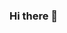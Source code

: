 ### Hi there 👋

<!--
**LeexDirectory/LeexDirectory** is a ✨ _special_ ✨ repository because its `README.md` (this file) appears on your GitHub profile.

Here are some ideas to get you started:

- 🔭 I’m currently working on nothing.
- 🌱 I’m currently learning SS7 Network.
- 👯 I’m looking to collaborate on Pornhub.
- 🤔 I’m looking for help with defalt's mom.
- 💬 Ask me about My Cock.
- 📫 How to reach me: Its impossible.
- 😄 Pronouns: Pitudo, papi, vergon.
- ⚡ Fun fact: My cock measures 20cm.
-->
